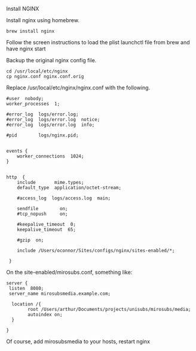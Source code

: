 Install NGINX

Install nginx using homebrew.

    brew install nginx

Follow the screen instructions to load the plist launchctl file from brew and have nginx start

Backup the original nginx config file.

    cd /usr/local/etc/nginx
    cp nginx.conf nginx.conf.orig

Replace /usr/local/etc/nginx/nginx.conf with the following.

    #user  nobody;
    worker_processes  1;

    #error_log  logs/error.log;
    #error_log  logs/error.log  notice;
    #error_log  logs/error.log  info;
    
    #pid        logs/nginx.pid;
    
    
    events {
        worker_connections  1024;
    }
    
    
    http  {
        include       mime.types;
        default_type  application/octet-stream;
    
        #access_log  logs/access.log  main;
    
        sendfile        on;
        #tcp_nopush     on;

        #keepalive_timeout  0;
        keepalive_timeout  65;

        #gzip  on;

        include /Users/oconnor/Sites/configs/nginx/sites-enabled/*;

     }

On the site-enabled/mirosubs.conf, something like:



    server {
     listen  8080;
     server_name mirosubsmedia.example.com;

      location /{
            root /Users/arthur/Documents/projects/unisubs/mirosubs/media;
    		autoindex on;
      }

    }

Of course, add mirosubsmedia to your hosts, restart nginx